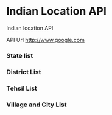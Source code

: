# Indian Location API
Indian location API

  API Url http://www.google.com

### State list
###  District List
###  Tehsil List
###  Village and City List

